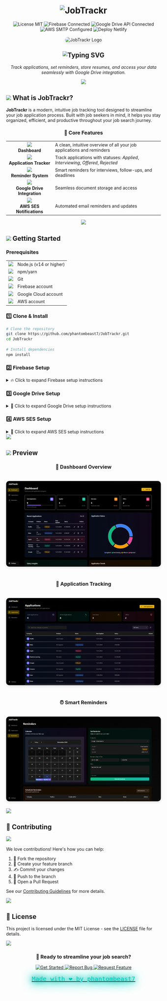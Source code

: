 # <div align="center"><img src="https://readme-typing-svg.demolab.com?font=Fira+Code&size=30&duration=3000&pause=1000&color=00C7B7&center=true&vCenter=true&width=435&lines=🎯+JobTrackr;Your+Career+Companion" alt="JobTrackr" /></div>

<div align="center">

<img src="https://img.shields.io/badge/License-MIT-green?style=flat&logo=opensourceinitiative&logoColor=white" alt="License MIT" />
<img src="https://img.shields.io/badge/Firebase-Connected-FFCA28?style=flat&logo=firebase&logoColor=white" alt="Firebase Connected" />
<img src="https://img.shields.io/badge/Google_Drive_API-Connected-34A853?style=flat&logo=googledrive&logoColor=white" alt="Google Drive API Connected" />
<img src="https://img.shields.io/badge/AWS_SMTP-Configured-FF9900?style=flat&logo=amazonaws&logoColor=white" alt="AWS SMTP Configured" />
<img src="https://img.shields.io/badge/Deploy-Netlify-00C7B7?style=flat&logo=netlify&logoColor=white" alt="Deploy Netlify" />


<br/>
<br/>

<img src="/app/favicon.ico" alt="JobTrackr Logo" width="200" height="200" style="border-radius: 20px; box-shadow: 0 4px 8px rgba(0,0,0,0.1);"/>

<h2>
  <img src="https://readme-typing-svg.demolab.com?font=Fira+Code&size=22&duration=3000&pause=1000&color=00C7B7&center=true&vCenter=true&width=435&lines=Your+Ultimate+Job+Application;Tracking+Companion" alt="Typing SVG" />
</h2>

<p align="center">
  <em>Track applications, set reminders, store resumes, and access your data seamlessly with Google Drive integration.</em>
</p>

<img src="https://user-images.githubusercontent.com/73097560/115834477-dbab4500-a447-11eb-908a-139a6edaec5c.gif">

</div>

## <img src="https://media2.giphy.com/media/QssGEmpkyEOhBCb7e1/giphy.gif?cid=ecf05e47a0n3gi1bfqntqmob8g9aid1oyj2wr3ds3mg700bl&rid=giphy.gif" width="28"> **What is JobTrackr?**

**JobTrackr** is a modern, intuitive job tracking tool designed to streamline your job application process. Built with job seekers in mind, it helps you stay organized, efficient, and productive throughout your job search journey.

<div align="center">

### 🎯 **Core Features**

<table>
<tr>
<td align="center"><img src="https://media.giphy.com/media/3oKIPEqDGUULpEU0aQ/giphy.gif" width="60px"/><br/><b>Dashboard</b></td>
<td>A clean, intuitive overview of all your job applications and reminders</td>
</tr>
<tr>
<td align="center"><img src="https://media.giphy.com/media/26ufnwz3wDUli7GU0/giphy.gif" width="60px"/><br/><b>Application Tracker</b></td>
<td>Track applications with statuses: <i>Applied</i>, <i>Interviewing</i>, <i>Offered</i>, <i>Rejected</i></td>
</tr>
<tr>
<td align="center"><img src="https://media.giphy.com/media/3o7TKSjRrfIPjeiVyE/giphy.gif" width="60px"/><br/><b>Reminder System</b></td>
<td>Smart reminders for interviews, follow-ups, and deadlines</td>
</tr>
<tr>
<td align="center"><img src="https://media.giphy.com/media/xT9IgzoKnwFNmISR8I/giphy.gif" width="60px"/><br/><b>Google Drive Integration</b></td>
<td>Seamless document storage and access</td>
</tr>
<tr>
<td align="center"><img src="https://media.giphy.com/media/l0HlQXlQ3nHyLMvte/giphy.gif" width="60px"/><br/><b>AWS SES Notifications</b></td>
<td>Automated email reminders and updates</td>
</tr>
</table>
<img src="https://user-images.githubusercontent.com/73097560/115834477-dbab4500-a447-11eb-908a-139a6edaec5c.gif">

</div>


## <img src="https://media.giphy.com/media/iY8CRBdQXODJSCERIr/giphy.gif" width="30"> **Getting Started**

### **Prerequisites**

<table>
<tr>
<td><img src="https://nodejs.org/static/images/logo.svg" width="20"/></td>
<td>Node.js (v14 or higher)</td>
</tr>
<tr>
<td><img src="https://raw.githubusercontent.com/npm/logos/master/npm%20logo/npm-logo-red.svg" width="20"/></td>
<td>npm/yarn</td>
</tr>
<tr>
<td><img src="https://git-scm.com/images/logos/downloads/Git-Icon-1788C.png" width="20"/></td>
<td>Git</td>
</tr>
<tr>
<td><img src="https://www.gstatic.com/mobilesdk/160503_mobilesdk/logo/2x/firebase_96dp.png" width="20"/></td>
<td>Firebase account</td>
</tr>
<tr>
<td><img src="https://www.gstatic.com/cloud/images/social-icon-google-cloud-1200-630.png" width="20"/></td>
<td>Google Cloud account</td>
</tr>
<tr>
<td><img src="https://a0.awsstatic.com/libra-css/images/logos/aws_smile-header-desktop-en-white_59x35.png" width="20"/></td>
<td>AWS account</td>
</tr>
</table>

### **1️⃣ Clone & Install**

```bash
# Clone the repository
git clone https://github.com/phantombeast7/JobTrackr.git
cd JobTrackr

# Install dependencies
npm install
```

### **2️⃣ Firebase Setup**

<details>
<summary>🔥 Click to expand Firebase setup instructions</summary>

#### **Create Firebase Project**

1. Visit [Firebase Console](https://console.firebase.google.com/)
2. Create new project
3. Navigate to Project Settings

#### **Firebase Configuration**

```javascript
const firebaseConfig = {
  apiKey: YOUR_API_KEY, 
  authDomain: YOUR_AUTH_DOMAIN,
  projectId: YOUR_PROJECT_ID,
  storageBucket: YOUR_STORAGE_BUCKET,
  messagingSenderId: YOUR_MESSAGING_SENDER_ID,
  appId: YOUR_APP_ID,
  measurementId: YOUR_MEASUREMENT_ID
};
```

#### **Environment Variables**

Create `.env.local`:

```env
NEXT_PUBLIC_FIREBASE_API_KEY=YOUR_API_KEY
NEXT_PUBLIC_FIREBASE_AUTH_DOMAIN=YOUR_AUTH_DOMAIN
NEXT_PUBLIC_FIREBASE_PROJECT_ID=YOUR_PROJECT_ID
NEXT_PUBLIC_FIREBASE_STORAGE_BUCKET=YOUR_STORAGE_BUCKET
NEXT_PUBLIC_FIREBASE_MESSAGING_SENDER_ID=YOUR_MESSAGING_SENDER_ID
NEXT_PUBLIC_FIREBASE_APP_ID=YOUR_APP_ID
NEXT_PUBLIC_FIREBASE_MEASUREMENT_ID=YOUR_MEASUREMENT_ID

FIREBASE_PROJECT_ID=YOUR_PROJECT_ID
FIREBASE_CLIENT_EMAIL=YOUR_CLIENT_EMAIL
FIREBASE_PRIVATE_KEY=YOUR_PRIVATE_KEY
```

#### **Firestore Rules**

```javascript
rules_version = '2';
service cloud.firestore {
  match /databases/{database}/documents {
    // Helper functions
    function isSignedIn() {
      return request.auth != null;
    }

    function isOwner(userId) {
      return request.auth.uid == userId;
    }

    function isValidApplication() {
      let data = request.resource.data;
      return data.userId == request.auth.uid &&
             data.companyName is string &&
             data.jobTitle is string &&
             data.status in ['Applied', 'Interviewing', 'Offered', 'Rejected'] &&
             data.applicationDate is string;
    }

    function isValidReminder() {
      let data = request.resource.data;
      return data.userId == request.auth.uid &&
             data.type in ['interview', 'followup'] &&
             data.date is string &&
             data.message is string;
    }

    // Users collection
    match /users/{userId} {
      allow read, write: if isSignedIn() && isOwner(userId);
      
      // Allow reading user settings
      match /settings/{settingId} {
        allow read: if isSignedIn() && isOwner(userId);
        allow write: if isSignedIn() && isOwner(userId);
      }
    }
    
    // Applications collection
    match /applications/{applicationId} {
      // Allow read operations
      allow list: if isSignedIn();
      allow get: if isSignedIn() && resource.data.userId == request.auth.uid;
      
      // Allow create with validation
      allow create: if isSignedIn() && isValidApplication();
      
      // Allow update and delete for document owner
      allow update: if isSignedIn() && 
                   resource.data.userId == request.auth.uid &&
                   isValidApplication();
      allow delete: if isSignedIn() && resource.data.userId == request.auth.uid;
    }

    // Reminders collection
    match /reminders/{reminderId} {
      allow read: if isSignedIn() && 
                 (resource == null || resource.data.userId == request.auth.uid);
      allow create: if isSignedIn() && isValidReminder();
      allow update, delete: if isSignedIn() && 
                          resource.data.userId == request.auth.uid;
    }

    // Blacklisted Companies collection
    match /blacklistedCompanies/{companyId} {
      // Anyone signed in can read blacklisted companies
      allow read: if isSignedIn();
      // Blacklisted Companies collection
  
      // Users can create reports
      allow create: if isSignedIn() && 
                   request.resource.data.reportedBy == request.auth.uid &&
                   request.resource.data.companyName is string &&
                   request.resource.data.reason is string;
      
      // Only the reporter can update their report
      allow update: if isSignedIn() && 
                   resource.data.reportedBy == request.auth.uid &&
                   resource.data.status == 'pending';
                   
      // Allow delete for the reporter
  		allow delete: if isSignedIn() && resource.data.reportedBy == request.auth.uid;
    }

    // Default rule - deny everything else
    match /{document=**} {
      allow read, write: if false;
    }
    // Reminders collection
    match /reminders/{reminderId} {
      allow read: if request.auth != null && 
                 resource.data.userId == request.auth.uid;
      
      allow create: if request.auth != null && 
                   request.resource.data.userId == request.auth.uid;
      
      allow update: if request.auth != null && 
                   resource.data.userId == request.auth.uid;
      
      allow delete: if request.auth != null && 
                   resource.data.userId == request.auth.uid;
    }
  }
}
```

#### **Firestore Indexes**

Required indexes:
```javascript
Collection ID	Fields indexed                          Query scope                                             Status	
applications	userId Ascending resumeUrl    Ascending __name__ Ascending	Collection		                      Enabled	
applications	userId Ascending createdAt    Descending __name__ Descending	Collection		                    Enabled	
reminders	    sent   Ascending userId       Ascending scheduledFor Ascending __name__ Ascending	Collection		Enabled	
reminders	    userId Ascending scheduledFor Descending __name__ Descending	Collection	                    	Enabled
```

</details>

### **3️⃣ Google Drive Setup**

<details>
<summary>📁 Click to expand Google Drive setup instructions</summary>

1. Visit [Google Cloud Console](https://console.cloud.google.com/)
2. Enable Google Drive API
3. Create OAuth 2.0 credentials
4. Configure redirect URIs:

```bash
# Local
http://localhost:3000
http://localhost:3000/api/auth/google-drive/callback

# Production
https://jobtrackr7.netlify.app/
https://jobtrackr7.netlify.app/api/auth/google-drive/callback
```

5. Add to `.env.local`:

```env
NEXT_PUBLIC_GOOGLE_DRIVE_CLIENT_ID=YOUR_GOOGLE_DRIVE_CLIENT_ID
GOOGLE_DRIVE_CLIENT_SECRET=YOUR_GOOGLE_DRIVE_CLIENT_SECRET
NEXT_PUBLIC_GOOGLE_DRIVE_REDIRECT_URI=http://localhost:3000/api/auth/google-drive/callback
```

</details>

### **4️⃣ AWS SES Setup**

<details>
<summary>📧 Click to expand AWS SES setup instructions</summary>

1. Access [AWS Console](https://aws.amazon.com/console/)
2. Configure SES:
   - Create Email Identity
   - Set up SMTP credentials
3. Add to `.env.local`:

```env
AWS_SES_SMTP_HOST=YOUR_SMTP_HOST
AWS_SES_SMTP_PORT=YOUR_SMTP_PORT
AWS_SES_USER=YOUR_SMTP_USER
AWS_SES_PASSWORD=YOUR_SMTP_PASSWORD
AWS_SES_FROM_EMAIL=YOUR_VERIFIED_EMAIL
```

</details>

<img src="https://user-images.githubusercontent.com/73097560/115834477-dbab4500-a447-11eb-908a-139a6edaec5c.gif">


## <img src="https://media.giphy.com/media/dWesBcTLavkZuG35MI/giphy.gif" width="28"> **Preview**

<div align="center">

### 🎯 **Dashboard Overview**
<img src="/public/dashboard-preview.png" alt="Dashboard Preview" style="border-radius: 10px; box-shadow: 0 4px 8px rgba(0,0,0,0.1); margin: 20px 0;" />

### 📝 **Application Tracking**
<img src="public/applications-preview.png" alt="Applications Preview" style="border-radius: 10px; box-shadow: 0 4px 8px rgba(0,0,0,0.1); margin: 20px 0;" />

### ⏰ **Smart Reminders**
<img src="public/reminders-preview.png" alt="Reminders Preview" style="border-radius: 10px; box-shadow: 0 4px 8px rgba(0,0,0,0.1); margin: 20px 0;" />

</div>

<img src="https://user-images.githubusercontent.com/73097560/115834477-dbab4500-a447-11eb-908a-139a6edaec5c.gif">

## 🤝 **Contributing**

<img src="https://raw.githubusercontent.com/andreasbm/readme/master/assets/lines/colored.png">

We love contributions! Here's how you can help:

1. 🍴 Fork the repository
2. 🌿 Create your feature branch
3. ✍️ Commit your changes
4. 🚀 Push to the branch
5. 🎉 Open a Pull Request

See our [Contributing Guidelines](CONTRIBUTING.md) for more details.

<img src="https://raw.githubusercontent.com/andreasbm/readme/master/assets/lines/colored.png">

## 📄 **License**

This project is licensed under the MIT License - see the [LICENSE](LICENSE) file for details.

<img src="https://user-images.githubusercontent.com/73097560/115834477-dbab4500-a447-11eb-908a-139a6edaec5c.gif">

<div align="center">

### 🎯 **Ready to streamline your job search?**

<a href="https://jobtrackr7.netlify.app/">
  <img src="https://img.shields.io/badge/Get_Started-00C7B7?style=flat&logo=netlify&logoColor=white&labelColor=black" alt="Get Started"/>
</a>

<a href="https://github.com/phantombeast7/JobTrackr/issues">
  <img src="https://img.shields.io/badge/Report_Bug-FF0000?style=flat&logo=github&logoColor=white&labelColor=black" alt="Report Bug"/>
</a>

<a href="https://github.com/phantombeast7/JobTrackr/issues">
  <img src="https://img.shields.io/badge/Request_Feature-4CAF50?style=flat&logo=github&logoColor=white&labelColor=black" alt="Request Feature"/>
</a>


<br/>
<br/>

<style>
  .neon {
    font-family: 'Fira Code', monospace;
    font-size: 20px;
    color: #00C7B7;
    text-align: center;
    text-shadow: 0 0 10px #00C7B7, 0 0 20px #00C7B7, 0 0 30px #00C7B7, 0 0 40px #00C7B7;
    animation: glow 1.5s infinite alternate;
  }

  @keyframes glow {
    0% {
      text-shadow: 0 0 10px #00C7B7, 0 0 20px #00C7B7, 0 0 30px #00C7B7, 0 0 40px #00C7B7;
    }
    100% {
      text-shadow: 0 0 20px #00C7B7, 0 0 30px #00C7B7, 0 0 40px #00C7B7, 0 0 50px #00C7B7;
    }
  }
</style>

<a href="https://github.com/phantombeast7">
  <div class="neon">Made with ❤️ by phantombeast7</div>
</a>



</div>
